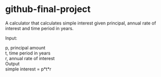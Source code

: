 # github-final-project
A calculator that calculates simple interest given principal, annual rate of interest and time period in years.<br />

Input: <br />
   <td>
    p, principal amount <br />
    t, time period in years <br />
    r, annual rate of interest <br />
    </td>
Output <br />
    simple interest = p*t*r <br />
